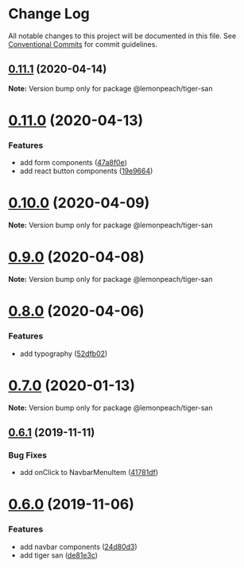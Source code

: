 # Change Log

All notable changes to this project will be documented in this file.
See [Conventional Commits](https://conventionalcommits.org) for commit guidelines.

## [0.11.1](https://github.com/Lemonpeach/panda-san/compare/v0.11.0...v0.11.1) (2020-04-14)

**Note:** Version bump only for package @lemonpeach/tiger-san





# [0.11.0](https://github.com/Lemonpeach/panda-san/compare/v0.10.1...v0.11.0) (2020-04-13)


### Features

* add form components ([47a8f0e](https://github.com/Lemonpeach/panda-san/commit/47a8f0e))
* add react button components ([19e9664](https://github.com/Lemonpeach/panda-san/commit/19e9664))






# [0.10.0](https://github.com/Lemonpeach/panda-san/compare/v0.9.0...v0.10.0) (2020-04-09)

**Note:** Version bump only for package @lemonpeach/tiger-san






# [0.9.0](https://github.com/Lemonpeach/panda-san/compare/v0.8.0...v0.9.0) (2020-04-08)

**Note:** Version bump only for package @lemonpeach/tiger-san





# [0.8.0](https://github.com/Lemonpeach/panda-san/compare/v0.7.0...v0.8.0) (2020-04-06)


### Features

* add typography ([52dfb02](https://github.com/Lemonpeach/panda-san/commit/52dfb02))






# [0.7.0](https://github.com/Lemonpeach/panda-san/compare/v0.6.1...v0.7.0) (2020-01-13)

**Note:** Version bump only for package @lemonpeach/tiger-san





## [0.6.1](https://github.com/Lemonpeach/panda-san/compare/v0.6.0...v0.6.1) (2019-11-11)


### Bug Fixes

* add onClick to NavbarMenuItem ([41781df](https://github.com/Lemonpeach/panda-san/commit/41781df))





# [0.6.0](https://github.com/Lemonpeach/panda-san/compare/v0.4.0...v0.6.0) (2019-11-06)


### Features

* add navbar components ([24d80d3](https://github.com/Lemonpeach/panda-san/commit/24d80d3))
* add tiger san ([de81e3c](https://github.com/Lemonpeach/panda-san/commit/de81e3c))
